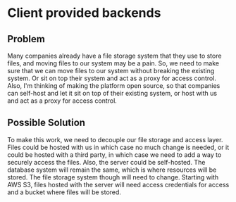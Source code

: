 # Client provided backends

## Problem

Many companies already have a file storage system that they use to store files, and moving files to our system may be a pain. So, we need to make sure that we can move files to our system without breaking the existing system. Or sit on top their system and act as a proxy for access control. Also, I'm thinking of making the platform open source, so that companies can self-host and let it sit on top of their existing system, or host with us and act as a proxy for access control.

## Possible Solution

To make this work, we need to decouple our file storage and access layer. Files could be hosted with us in which case no much change is needed, or it could be hosted with a third party, in which case we need to add a way to securely access the files. Also, the server could be self-hosted. The database system will remain the same, which is where resources will be stored. The file storage system though will need to change. Starting with AWS S3, files hosted with the server will need access credentials for access and a bucket where files will be stored.
